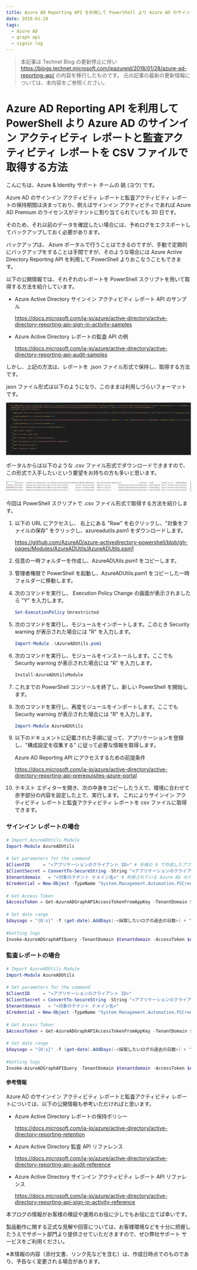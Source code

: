 ```yaml
---
title: Azure AD Reporting API を利用して PowerShell より Azure AD のサインイン アクティビティ レポートと監査アクティビティ レポートを CSV ファイルで取得する方法
date: 2018-01-28
tags:
  - Azure AD
  - graph api
  - signin log
---
```


> 本記事は Technet Blog の更新停止に伴い https://blogs.technet.microsoft.com/jpazureid/2018/01/28/azure-ad-reporting-api/ の内容を移行したものです。
> 元の記事の最新の更新情報については、本内容をご参照ください。

# Azure AD Reporting API を利用して PowerShell より Azure AD のサインイン アクティビティ レポートと監査アクティビティ レポートを CSV ファイルで取得する方法

こんにちは、Azure & Identity サポート チームの 姚 (ヨウ) です。

Azure AD のサインイン アクティビティ レポートと監査アクティビティ レポートの保持期間は決まっており、例えばサインイン アクティビティであれば Azure AD Premium のライセンスがテナントに割り当てられていても 30 日です。

そのため、それ以前のデータを確認したい場合には、予めログをエクスポートしてバックアップしておく必要があります。

バックアップは、 Azure ポータルで行うことはできるのですが、手動で定期的にバックアップをすることは手間ですが、そのような場合には Azure Active Directory Reporting API を利用して PowerShell よりおこなうこともできます。

以下の公開情報では、それぞれのレポートを PowerShell スクリプトを用いて取得する方法を紹介しています。

- Azure Active Directory サインイン アクティビティ レポート API のサンプル

  https://docs.microsoft.com/ja-jp/azure/active-directory/active-directory-reporting-api-sign-in-activity-samples


- Azure Active Directory レポートの監査 API の例

  https://docs.microsoft.com/ja-jp/azure/active-directory/active-directory-reporting-api-audit-samples

しかし、上記の方法は、レポートを .json ファイル形式で保持し、取得する方法です。

json ファイル形式は以下のようになり、このままは利用しづらいフォーマットです。

![](./azure-ad-reporting-api/jasonfiles1-1024x290.png)

ポータルからは以下のような .csv ファイル形式でダウンロードできますので、この形式で入手したいという要望をお持ちの方も多いと思います。

![](./azure-ad-reporting-api/csv2.png)

今回は PowerShell スクリプトで .csv ファイル形式で取得する方法を紹介します。


1. 以下の URL にアクセスし、 右上にある "Raw" を右クリックし、"対象をファイルの保存" をクリックし、azureadutils.psm1 をダウンロードします。

   https://github.com/AzureAD/azure-activedirectory-powershell/blob/gh-pages/Modules/AzureADUtils/AzureADUtils.psm1

2. 任意の一時フォルダーを作成し、AzureADUtils.psm1 をコピーします。

3. 管理者権限で PowerShell を起動し、AzureADUtils.psm1 をコピーした一時フォルダーに移動します。

4. 次のコマンドを実行し、 Execution Policy Change の画面が表示されましたら "Y" を入力します。
   ```powershell
   Set-ExecutionPolicy Unrestricted
   ```

5. 次のコマンドを実行し、モジュールをインポートします。このとき Security warning が表示された場合には "R" を入力します。
   ```powershell
   Import-Module .\AzureADUtils.psm1
   ```

6. 次のコマンドを実行し、モジュールをインストールします。ここでも Security warning が表示された場合には "R" を入力します。
   ```powershell
   Install-AzureADUtilsModule
   ```

7. これまでの PowerShell コンソールを終了し、新しい PowerShell を開始します。

8. 次のコマンドを実行し、再度モジュールをインポートします。ここでも Security warning が表示された場合には "R" を入力します。
   ```powershell
   Import-Module AzureADUtils
   ```

9. 以下のドキュメントに記載された手順に従って、アプリケーションを登録し、"構成設定を収集する" に従って必要な情報を取得します。

   Azure AD Reporting API にアクセスするための前提条件

   https://docs.microsoft.com/ja-jp/azure/active-directory/active-directory-reporting-api-prerequisites-azure-portal

10. テキスト エディターを開き、次の中身をコピーしたうえで、環境に合わせて赤字部分の内容を設定した上で、実行します。
これによりサインイン アクティビティ レポートと監査アクティビティ レポートを csv ファイルに取得できます。

### サインイン レポートの場合

```powershell
# Import AzureADUtils Module
Import-Module AzureADUtils

# Set parameters for the command
$ClientID     = "<アプリケーションのクライアント ID>" # 手順の 9 で作成したアプリケーションのクライアント ID です。
$ClientSecret = ConvertTo-SecureString -String "<アプリケーションのクライアント シークレット>" -AsPlainText -Force  # 手順の 9 で作成したアプリケーションのクライアント シークレットです。
$tenantdomain   = "<対象のテナント ドメイン名>" # 利用されている Azure AD のテナント名です。例えば contoso.onmicrosoft.com です。
$Credential = New-Object -TypeName "System.Management.Automation.PSCredential" -ArgumentList $ClientID, $ClientSecret

# Get Access Token
$AccessToken = Get-AzureADGraphAPIAccessTokenFromAppKey -TenantDomain $tenantdomain -ClientCredential $Credential

# Set date range
$daysago = "{0:s}" -f (get-date).AddDays(-<採取したいログの過去の日数>) + "Z"  # 例えば過去 30 日のデータを取得したい場合には $daysago = "{0:s}" -f (get-date).AddDays(-30) + "Z" とします。

#Getting logs
Invoke-AzureADGraphAPIQuery -TenantDomain $tenantdomain -AccessToken $AccessToken -GraphQuery "/activities/signinEvents?api-version=beta&`$filter=signinDateTime gt $daysago" | Export-Csv -Path "<出力ファイルのファイル名>.csv"
```

### 監査レポートの場合

```powershell
# Import AzureADUtils Module
Import-Module AzureADUtils

# Set parameters for the command
$ClientID     = "<アプリケーションのクライアント ID>"
$ClientSecret = ConvertTo-SecureString -String "<アプリケーションのクライアント シークレット>" -AsPlainText -Force
$tenantdomain   = "<対象のテナント ドメイン名>"
$Credential = New-Object -TypeName "System.Management.Automation.PSCredential" -ArgumentList $ClientID, $ClientSecret

# Get Access Token
$AccessToken = Get-AzureADGraphAPIAccessTokenFromAppKey -TenantDomain $tenantdomain -ClientCredential $Credential

# Set date range
$daysago = "{0:s}" -f (get-date).AddDays(-<採取したいログの過去の日数>) + "Z"

#Getting logs
Invoke-AzureADGraphAPIQuery -TenantDomain $tenantdomain -AccessToken $AccessToken -GraphQuery "/activities/audit?api-version=beta&`$filter=activityDate gt $daysago" | Export-Csv -Path "<出力ファイルのファイル名>.csv"
```

#### 参考情報

Azure AD のサインイン アクティビティ レポートと監査アクティビティ レポートについては、以下の公開情報も参考いただければと思います。

- Azure Active Directory レポートの保持ポリシー

    https://docs.microsoft.com/ja-jp/azure/active-directory/active-directory-reporting-retention

- Azure Active Directory 監査 API リファレンス

    https://docs.microsoft.com/ja-jp/azure/active-directory/active-directory-reporting-api-audit-reference

- Azure Active Directory サインイン アクティビティ レポート API リファレンス

    https://docs.microsoft.com/ja-jp/azure/active-directory/active-directory-reporting-api-sign-in-activity-reference

本ブログの情報がお客様の検証や運用のお役に少しでもお役に立てば幸いです。

製品動作に関する正式な見解や回答については、お客様環境などを十分に把握したうえでサポート部門より提供させていただきますので、ぜひ弊社サポート サービスをご利用ください。

※本情報の内容（添付文書、リンク先などを含む）は、作成日時点でのものであり、予告なく変更される場合があります。
